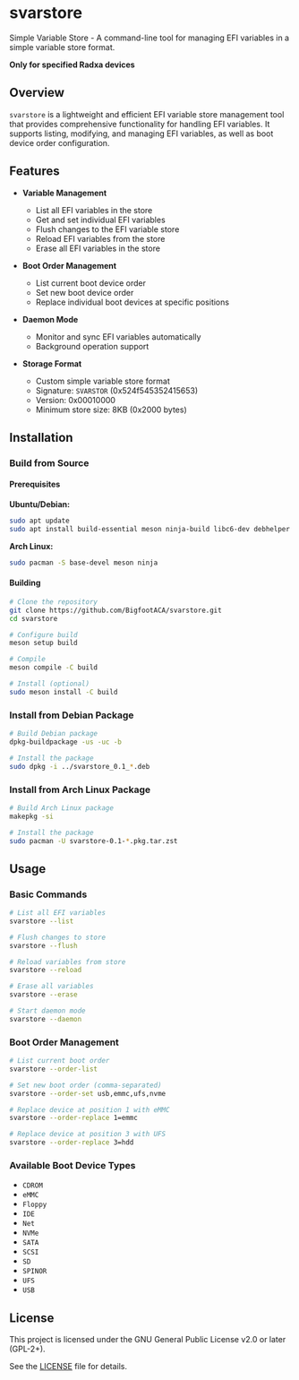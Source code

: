 # svarstore

Simple Variable Store - A command-line tool for managing EFI variables in a simple variable store format.

**Only for specified Radxa devices**

## Overview

`svarstore` is a lightweight and efficient EFI variable store management tool that provides comprehensive functionality for handling EFI variables. It supports listing, modifying, and managing EFI variables, as well as boot device order configuration.

## Features

- **Variable Management**
  - List all EFI variables in the store
  - Get and set individual EFI variables
  - Flush changes to the EFI variable store
  - Reload EFI variables from the store
  - Erase all EFI variables in the store

- **Boot Order Management**
  - List current boot device order
  - Set new boot device order
  - Replace individual boot devices at specific positions

- **Daemon Mode**
  - Monitor and sync EFI variables automatically
  - Background operation support

- **Storage Format**
  - Custom simple variable store format
  - Signature: `SVARSTOR` (0x524f545352415653)
  - Version: 0x00010000
  - Minimum store size: 8KB (0x2000 bytes)

## Installation

### Build from Source

#### Prerequisites

**Ubuntu/Debian:**
```bash
sudo apt update
sudo apt install build-essential meson ninja-build libc6-dev debhelper
```

**Arch Linux:**
```bash
sudo pacman -S base-devel meson ninja
```

#### Building

```bash
# Clone the repository
git clone https://github.com/BigfootACA/svarstore.git
cd svarstore

# Configure build
meson setup build

# Compile
meson compile -C build

# Install (optional)
sudo meson install -C build
```

### Install from Debian Package

```bash
# Build Debian package
dpkg-buildpackage -us -uc -b

# Install the package
sudo dpkg -i ../svarstore_0.1_*.deb
```

### Install from Arch Linux Package

```bash
# Build Arch Linux package
makepkg -si

# Install the package
sudo pacman -U svarstore-0.1-*.pkg.tar.zst
```

## Usage

### Basic Commands

```bash
# List all EFI variables
svarstore --list

# Flush changes to store
svarstore --flush

# Reload variables from store
svarstore --reload

# Erase all variables
svarstore --erase

# Start daemon mode
svarstore --daemon
```

### Boot Order Management

```bash
# List current boot order
svarstore --order-list

# Set new boot order (comma-separated)
svarstore --order-set usb,emmc,ufs,nvme

# Replace device at position 1 with eMMC
svarstore --order-replace 1=emmc

# Replace device at position 3 with UFS
svarstore --order-replace 3=hdd
```

### Available Boot Device Types

- `CDROM`
- `eMMC`
- `Floppy`
- `IDE`
- `Net`
- `NVMe`
- `SATA`
- `SCSI`
- `SD`
- `SPINOR`
- `UFS`
- `USB`

## License

This project is licensed under the GNU General Public License v2.0 or later (GPL-2+).

See the [LICENSE](LICENSE) file for details.
